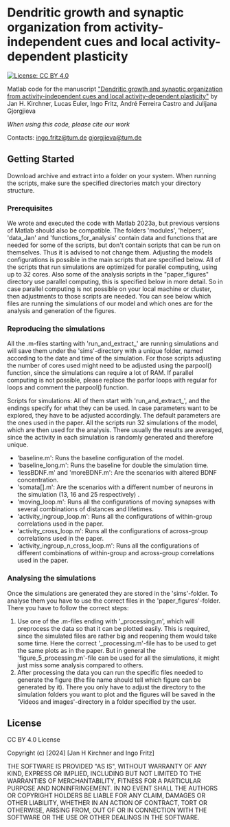 Dendritic growth and synaptic organization from activity-independent cues and local activity-dependent plasticity
====================================================================

[![License: CC BY 4.0](https://img.shields.io/badge/License-CC%20BY%204.0-lightgreen.svg)](https://creativecommons.org/licenses/by/4.0/)

Matlab code for the manuscript ["Dendritic growth and synaptic organization from activity-independent cues and local activity-dependent plasticity"](https://doi.org/10.7554/eLife.87527.1) by Jan H. Kirchner, Lucas Euler, Ingo Fritz, André Ferreira Castro and Julijana Gjorgjieva

*When using this code, please cite our work*

Contacts:
ingo.fritz@tum.de
gjorgjieva@tum.de

Getting Started
---------------

Download archive and extract into a folder on your system. When running the scripts, make sure the specified directories match your directory structure.

### Prerequisites

We wrote and executed the code with Matlab 2023a, but previous versions of Matlab should also be compatible.
The folders 'modules', 'helpers', 'data_Jan' and 'functions_for_analysis' contain data and functions that are needed for some of the scripts, but don't contain scripts that can be run on themselves. Thus it is advised to not change them. Adjusting the models configurations is possible in the main scripts that are specified below. 
All of the scripts that run simulations are optimized for parallel computing, using up to 32 cores. Also some of the analysis scripts in the "paper_figures" directory use parallel computing, this is specified below in more detail. So in case parallel computing is not possible on your local machine or cluster, then adjustments to those scripts are needed. You can see below which files are running the simulations of our model and which ones are for the analysis and generation of the figures.

### Reproducing the simulations

All the .m-files starting with 'run_and_extract_' are running simulations and will save them under the 'sims'-directory with a unique folder, named according to the date and time of the simulation.
For those scripts adjusting the number of cores used might need to be adjusted using the parpool() function, since the simulations can require a lot of RAM. If parallel computing is not possible, please replace the parfor loops with regular for loops and comment the parpool() function.

Scripts for simulations:
All of them start with 'run_and_extract_', and the endings specify for what they can be used. In case parameters want to be explored, they have to be adjusted accordingly. The default parameters are the ones used in the paper. All the scripts run 32 simulations of the model, which are then used for the analysis. There usually the results are averaged, since the activity in each simulation is randomly generated and therefore unique.
- 'baseline.m': Runs the baseline configuration of the model.
- 'baseline_long.m': Runs the baseline for double the simulation time.
- 'lessBDNF.m' and 'moreBDNF.m': Are the scenarios with altered BDNF concentration.
- 'somata[].m': Are the scenarios with a different number of neurons in the simulation (13, 16 and 25 respectively) .
- 'moving_loop.m': Runs all the configurations of moving synapses with several combinations of distances and lifetimes.
- 'activity_ingroup_loop.m': Runs all the configurations of within-group correlations used in the paper.
- 'activity_cross_loop.m': Runs all the configurations of across-group correlations used in the paper.
- 'activity_ingroup_n_cross_loop.m': Runs all the configurations of different combinations of within-group and across-group correlations used in the paper.

### Analysing the simulations

Once the simulations are generated they are stored in the 'sims'-folder. To analyse them you have to use the correct files in the 'paper_figures'-folder.
There you  have to follow the correct steps:
1) Use one of the .m-files ending with '_processing.m', which will preprocess the data so that it can be plotted easily. This is required, since the simulated files are rather big and reopening them would take some time. Here the correct '_processing.m'-file has to be used to get the same plots as in the paper. But in general the 'figure_5_processing.m'-file can be used for all the simulations, it might just miss some analysis compared to others.
2) After processing the data you can run the specific files needed to generate the figure (the file name should tell which figure can be generated by it). There you only have to adjust the directory to the simulation folders you want to plot and the figures will be saved in the 'Videos and images'-directory in a folder specified by the user.


License
-------

CC BY 4.0 License

Copyright (c) \[2024\] \[Jan H Kirchner and Ingo Fritz\]

THE SOFTWARE IS PROVIDED "AS IS", WITHOUT WARRANTY OF ANY KIND, EXPRESS OR IMPLIED, INCLUDING BUT NOT LIMITED TO THE WARRANTIES OF MERCHANTABILITY, FITNESS FOR A PARTICULAR PURPOSE AND NONINFRINGEMENT. IN NO EVENT SHALL THE AUTHORS OR COPYRIGHT HOLDERS BE LIABLE FOR ANY CLAIM, DAMAGES OR OTHER LIABILITY, WHETHER IN AN ACTION OF CONTRACT, TORT OR OTHERWISE, ARISING FROM, OUT OF OR IN CONNECTION WITH THE SOFTWARE OR THE USE OR OTHER DEALINGS IN THE SOFTWARE.  
